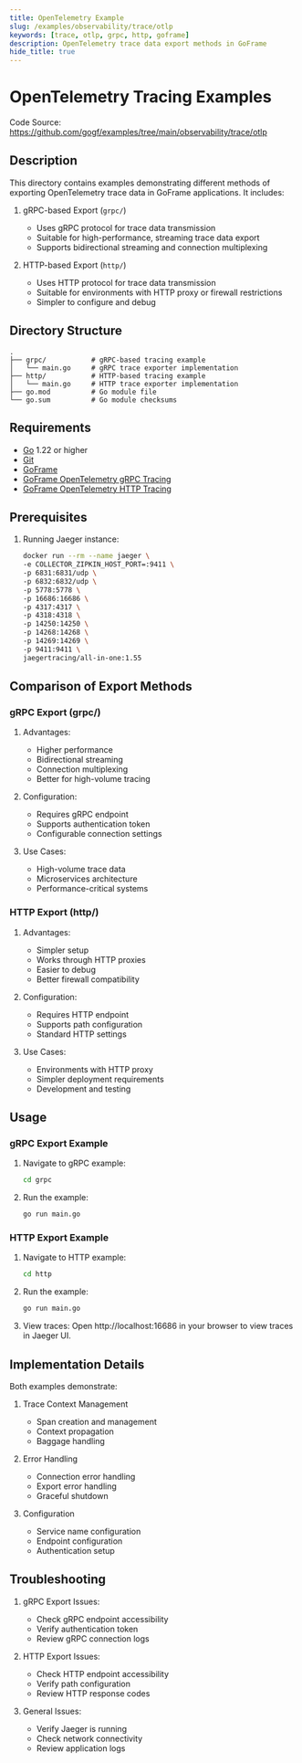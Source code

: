 ```yaml
---
title: OpenTelemetry Example
slug: /examples/observability/trace/otlp
keywords: [trace, otlp, grpc, http, goframe]
description: OpenTelemetry trace data export methods in GoFrame
hide_title: true
---
```


# OpenTelemetry Tracing Examples

Code Source: https://github.com/gogf/examples/tree/main/observability/trace/otlp


## Description

This directory contains examples demonstrating different methods of exporting OpenTelemetry trace data in GoFrame applications. It includes:

1. gRPC-based Export (`grpc/`)
   - Uses gRPC protocol for trace data transmission
   - Suitable for high-performance, streaming trace data export
   - Supports bidirectional streaming and connection multiplexing

2. HTTP-based Export (`http/`)
   - Uses HTTP protocol for trace data transmission
   - Suitable for environments with HTTP proxy or firewall restrictions
   - Simpler to configure and debug

## Directory Structure

```
.
├── grpc/           # gRPC-based tracing example
│   └── main.go     # gRPC trace exporter implementation
├── http/           # HTTP-based tracing example
│   └── main.go     # HTTP trace exporter implementation
├── go.mod          # Go module file
└── go.sum          # Go module checksums
```

## Requirements

- [Go](https://golang.org/dl/) 1.22 or higher
- [Git](https://git-scm.com/downloads)
- [GoFrame](https://goframe.org)
- [GoFrame OpenTelemetry gRPC Tracing](https://github.com/gogf/gf/tree/master/contrib/trace/otlpgrpc)
- [GoFrame OpenTelemetry HTTP Tracing](https://github.com/gogf/gf/tree/master/contrib/trace/otlphttp)

## Prerequisites

1. Running Jaeger instance:
   ```bash
   docker run --rm --name jaeger \
   -e COLLECTOR_ZIPKIN_HOST_PORT=:9411 \
   -p 6831:6831/udp \
   -p 6832:6832/udp \
   -p 5778:5778 \
   -p 16686:16686 \
   -p 4317:4317 \
   -p 4318:4318 \
   -p 14250:14250 \
   -p 14268:14268 \
   -p 14269:14269 \
   -p 9411:9411 \
   jaegertracing/all-in-one:1.55
   ```

## Comparison of Export Methods

### gRPC Export (grpc/)
1. Advantages:
   - Higher performance
   - Bidirectional streaming
   - Connection multiplexing
   - Better for high-volume tracing

2. Configuration:
   - Requires gRPC endpoint
   - Supports authentication token
   - Configurable connection settings

3. Use Cases:
   - High-volume trace data
   - Microservices architecture
   - Performance-critical systems

### HTTP Export (http/)
1. Advantages:
   - Simpler setup
   - Works through HTTP proxies
   - Easier to debug
   - Better firewall compatibility

2. Configuration:
   - Requires HTTP endpoint
   - Supports path configuration
   - Standard HTTP settings

3. Use Cases:
   - Environments with HTTP proxy
   - Simpler deployment requirements
   - Development and testing

## Usage

### gRPC Export Example
1. Navigate to gRPC example:
   ```bash
   cd grpc
   ```

2. Run the example:
   ```bash
   go run main.go
   ```

### HTTP Export Example
1. Navigate to HTTP example:
   ```bash
   cd http
   ```

2. Run the example:
   ```bash
   go run main.go
   ```

3. View traces:
   Open http://localhost:16686 in your browser to view traces in Jaeger UI.

## Implementation Details

Both examples demonstrate:
1. Trace Context Management
   - Span creation and management
   - Context propagation
   - Baggage handling

2. Error Handling
   - Connection error handling
   - Export error handling
   - Graceful shutdown

3. Configuration
   - Service name configuration
   - Endpoint configuration
   - Authentication setup

## Troubleshooting

1. gRPC Export Issues:
   - Check gRPC endpoint accessibility
   - Verify authentication token
   - Review gRPC connection logs

2. HTTP Export Issues:
   - Check HTTP endpoint accessibility
   - Verify path configuration
   - Review HTTP response codes

3. General Issues:
   - Verify Jaeger is running
   - Check network connectivity
   - Review application logs
